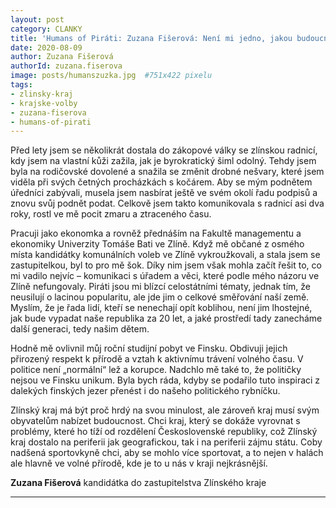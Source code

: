 ```yaml
---
layout: post
category: CLANKY
title: 'Humans of Piráti: Zuzana Fišerová: Není mi jedno, jakou budoucnost zanecháme našim dětem'
date: 2020-08-09
author: Zuzana Fišerová
authorId: zuzana.fiserova
image: posts/humanszuzka.jpg  #751x422 pixelu
tags: 
- zlinsky-kraj
- krajske-volby
- zuzana-fiserova
- humans-of-pirati
---
```


Před lety jsem se několikrát dostala do zákopové války se zlínskou radnicí, kdy jsem na vlastní kůži zažila, jak je byrokratický šiml odolný. Tehdy jsem byla na rodičovské dovolené a snažila se změnit drobné nešvary, které jsem viděla při svých četných procházkách s kočárem. Aby se mým podnětem úředníci zabývali, musela jsem nasbírat ještě ve svém okolí řadu podpisů a znovu svůj podnět podat. Celkově jsem takto komunikovala s radnicí asi dva roky, rostl ve mě pocit zmaru a ztraceného času.

Pracuji jako ekonomka a rovněž přednáším na Fakultě managementu a ekonomiky Univerzity Tomáše Bati ve Zlíně. Když mě občané z osmého místa kandidátky komunálních voleb ve Zlíně vykroužkovali, a stala jsem se zastupitelkou, byl to pro mě šok. Díky nim jsem však mohla začít řešit to, co mi vadilo nejvíc – komunikaci s úřadem a věci, které podle mého názoru ve Zlíně nefungovaly. Piráti jsou mi blízcí celostátními tématy, jednak tím, že neusilují o lacinou popularitu, ale jde jim o celkové směřování naší země. Myslím, že je řada lidí, kteří se nenechají opít koblihou, není jim lhostejné, jak bude vypadat naše republika za 20 let, a jaké prostředí tady zanecháme další generaci, tedy našim dětem.

Hodně mě ovlivnil můj roční studijní pobyt ve Finsku. Obdivuji jejich přirozený respekt k přírodě a vztah k aktivnímu trávení volného času. V politice není „normální“ lež a korupce. Nadchlo mě také to, že političky nejsou ve Finsku unikum. Byla bych ráda, kdyby se podařilo tuto inspiraci z dalekých finských jezer přenést i do našeho politického rybníčku.

Zlínský kraj má být proč hrdý na svou minulost, ale zároveň kraj musí svým obyvatelům nabízet budoucnost. Chci kraj, který se dokáže vyrovnat s problémy, které ho tíží od rozdělení Československé republiky, což Zlínský kraj dostalo na periferii jak geografickou, tak i na periferii zájmu státu. Coby nadšená sportovkyně chci, aby se mohlo více sportovat, a to nejen v halách ale hlavně ve volné přírodě, kde je to u nás v kraji nejkrásnější.

**Zuzana Fišerová** kandidátka do zastupitelstva Zlínského kraje

---

